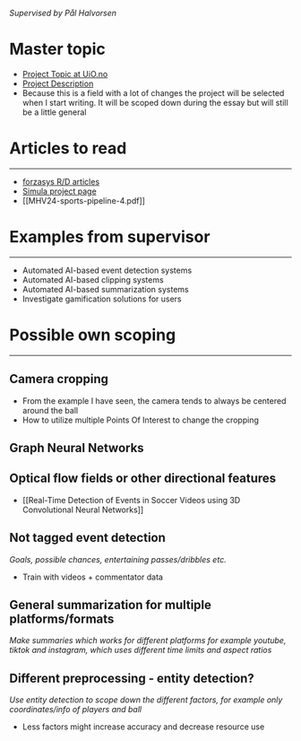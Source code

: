 *Supervised by Pål Halvorsen*
# Master topic
* [Project Topic at UiO.no](https://www.mn.uio.no/ifi/studier/masteroppgaver/nd/2021-AI-based-video-processing.html)
* [Project Description](obsidian://open?vault=StudyNotes&file=Master%2FProject%20Description.pdf)
* Because this is a field with a lot of changes the project will be selected when I start writing. It will be scoped down during the essay but will still be a little general

# Articles to read
---
* [forzasys R/D articles](https://forzasys.com/R-and-D.html)
* [Simula project page](https://www.simula.no/education/masters-students/masters-projects/next-generation-sport-systems-ai-based-video-analysis)
* [[MHV24-sports-pipeline-4.pdf]]


# Examples from supervisor
---
* Automated AI-based event detection systems
* Automated AI-based clipping systems
* Automated AI-based summarization systems
* Investigate gamification solutions for users


# Possible own scoping
---

## Camera cropping
* From the example I have seen, the camera tends to always be centered around the ball
* How to utilize multiple Points Of Interest to change the cropping
## Graph Neural Networks

## Optical flow fields or other directional features
* [[Real-Time Detection of Events in Soccer Videos using 3D Convolutional Neural Networks]]

## Not tagged event detection
*Goals, possible chances, entertaining passes/dribbles etc.*
* Train with videos + commentator data

## General summarization for multiple platforms/formats
*Make summaries which works for different platforms for example youtube, tiktok and instagram, which uses different time limits and aspect ratios*

## Different preprocessing - entity detection?
*Use entity detection to scope down the different factors, for example only coordinates/info of players and ball*
* Less factors might increase accuracy and decrease resource use


